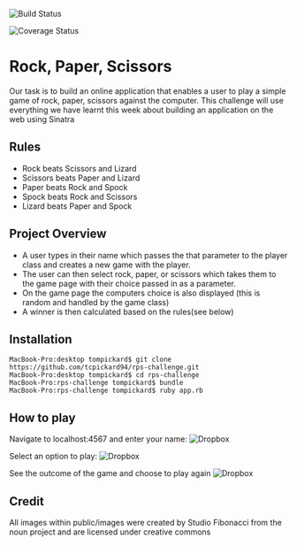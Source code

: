 ![Build Status](https://travis-ci.org/tcpickard94/rps-challenge.svg?branch=master)

![Coverage Status](https://coveralls.io/repos/github/tcpickard94/rps-challenge/badge.svg?branch=master)

Rock, Paper, Scissors
=====================

Our task is to build an online application that enables a user to play a simple game of rock, paper, scissors against the computer. This challenge will use everything we have learnt this week about building an application on the web using Sinatra

Rules
--------
- Rock beats Scissors and Lizard
- Scissors beats Paper and Lizard
- Paper beats Rock and Spock
- Spock beats Rock and Scissors
- Lizard beats Paper and Spock

Project Overview
----------------
- A user types in their name which passes the that parameter to the player class and creates a new game with the player.
- The user can then select rock, paper, or scissors which takes them to the game page with their choice passed in as a parameter.
- On the game page the computers choice is also displayed (this is random and handled by the game class)
- A winner is then calculated based on the rules(see below)

Installation
------------
```
MacBook-Pro:desktop tompickard$ git clone https://github.com/tcpickard94/rps-challenge.git
MacBook-Pro:desktop tompickard$ cd rps-challenge
MacBook-Pro:rps-challenge tompickard$ bundle
MacBook-Pro:rps-challenge tompickard$ ruby app.rb
```

How to play
-----------

Navigate to localhost:4567 and enter your name:
![Dropbox](https://www.dropbox.com/s/7xgnflxnxd3wc6y/Screenshot%202016-02-07%2018.47.00.png?raw=1)

Select an option to play:
![Dropbox](https://www.dropbox.com/s/jlcfnx4mgblvghh/Screenshot%202016-02-07%2018.47.13.png?raw=1)

See the outcome of the game and choose to play again
![Dropbox](https://www.dropbox.com/s/f4l3zdeghv5vtgq/Screenshot%202016-02-07%2018.47.30.png?raw=1)

Credit
------
All images within public/images were created by Studio Fibonacci from the noun project and are licensed under creative commons